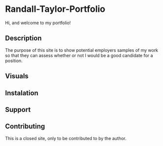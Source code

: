 # Randall-Taylor-Portfolio
Hi, and welcome to my portfolio!
## Description
The purpose of this site is to show potential employers samples of my work so that they can assess whether or not I would be a good candidate for a position.
## Visuals

## Instalation

## Support

## Contributing
This is a closed site, only to be contributed to by the author.